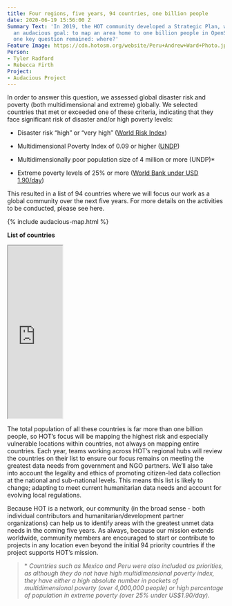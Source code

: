 ```yaml
---
title: Four regions, five years, 94 countries, one billion people
date: 2020-06-19 15:56:00 Z
Summary Text: 'In 2019, the HOT community developed a Strategic Plan, which stated
  an audacious goal: to map an area home to one billion people in OpenStreetMap. But
  one key question remained: where?'
Feature Image: https://cdn.hotosm.org/website/Peru+Andrew+Ward+Photo.jpg
Person:
- Tyler Radford
- Rebecca Firth
Project:
- Audacious Project
---
```


In order to answer this question, we assessed global disaster risk and poverty (both multidimensional and extreme) globally. We selected countries that met or exceeded one of these criteria, indicating that they face significant risk of disaster and/or high poverty levels:

* Disaster risk “high” or “very high” ([World Risk Index](https://reliefweb.int/sites/reliefweb.int/files/resources/WorldRiskReport-2019_Online_english.pdf))

* Multidimensional Poverty Index of 0.09 or higher ([UNDP](http://hdr.undp.org/sites/default/files/mpi_2019_publication.pdf))

* Multidimensionally poor population size of 4 million or more (UNDP)\*

* Extreme poverty levels of 25% or more ([World Bank under USD 1.90/day](https://data.worldbank.org/topic/poverty))

This resulted in a list of 94 countries where we will focus our work as a global community over the next five years. For more details on the activities to be conducted, please see here.

{% include audacious-map.html %}

**List of countries**

<iframe width="25%" height="400px" src="https://docs.google.com/spreadsheets/d/e/2PACX-1vQHXJL9aE5TI3ZcDcKuWlDhs8jKLJ5tafPz7B3vF_bdDkWWEdSVWot9Epp6wu7Uhr8I1uY_-wRakZOt/pubhtml?gid=0&range=A1:A95&single=true&widget=true&headers=false"></iframe>

The total population of all these countries is far more than one billion people, so HOT’s focus will be mapping the highest risk and especially vulnerable locations within countries, not always on mapping entire countries. Each year, teams working across HOT’s regional hubs will review the countries on their list to ensure our focus remains on meeting the greatest data needs from government and NGO partners. We’ll also take into account the legality and ethics of promoting citizen-led data collection at the national and sub-national levels. This means this list is likely to change; adapting to meet current humanitarian data needs and account for evolving local regulations.

Because HOT is a network, our community (in the broad sense - both individual contributors and humanitarian/development partner organizations) can help us to identify areas with the greatest unmet data needs in the coming five years. As always, because our mission extends worldwide, community members are encouraged to start or contribute to projects in any location even beyond the initial 94 priority countries if the project supports HOT’s mission.

> \* *Countries such as Mexico and Peru were also included as priorities, as although they do not have high multidimensional poverty index, they have either a high absolute number in pockets of multidimensional poverty (over 4,000,000 people) or high percentage of population in extreme poverty (over 25% under US$1.90/day).*